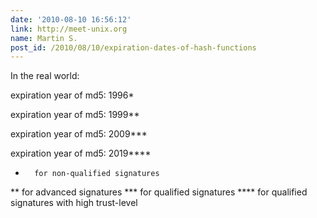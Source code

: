 ```yaml
---
date: '2010-08-10 16:56:12'
link: http://meet-unix.org
name: Martin S.
post_id: /2010/08/10/expiration-dates-of-hash-functions
---
```


In the real world:

expiration year of md5: 1996*

expiration year of md5: 1999**

expiration year of md5: 2009***

expiration year of md5: 2019****

*       for non-qualified signatures
**     for advanced signatures
***   for qualified signatures
**** for qualified signatures with high trust-level